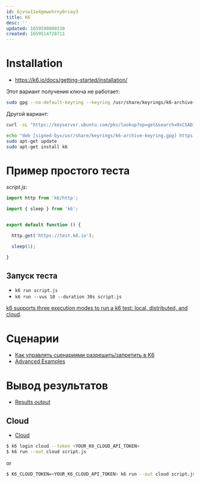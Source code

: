 ```yaml
---
id: 6jvsw11e4gmwohrny0rcay3
title: K6
desc: ''
updated: 1659598000330
created: 1659514728711
---
```


# Installation

* https://k6.io/docs/getting-started/installation/

Этот вариант получения ключа не работает:

```sh
sudo gpg --no-default-keyring --keyring /usr/share/keyrings/k6-archive-keyring.gpg --keyserver hkp://keyserver.ubuntu.com:80 --recv-keys C5AD17C747E3415A3642D57D77C6C491D6AC1D69
```

Другой вариант:

```sh
curl -sL "https://keyserver.ubuntu.com/pks/lookup?op=get&search=0xC5AD17C747E3415A3642D57D77C6C491D6AC1D69" | sudo gpg --dearmour -o /usr/share/keyrings/k6-archive-keyring.gpg
```

```sh
echo "deb [signed-by=/usr/share/keyrings/k6-archive-keyring.gpg] https://dl.k6.io/deb stable main" | sudo tee /etc/apt/sources.list.d/k6.list
sudo apt-get update
sudo apt-get install k6
```

# Пример простого теста

*script.js*:

```js
import http from 'k6/http';

import { sleep } from 'k6';


export default function () {

  http.get('https://test.k6.io');

  sleep(1);

}
```

## Запуск теста

* `k6 run script.js`
* `k6 run --vus 10 --duration 30s script.js`

[k6 supports three execution modes to run a k6 test: local, distributed, and cloud](https://k6.io/docs/getting-started/running-k6/#execution-modes).


# Сценарии

* [Как управлять сценариями разрешить/запретить в K6](https://community.k6.io/t/execution-of-new-scenarios-from-cli/796/2)
* [Advanced Examples](https://k6.io/docs/using-k6/scenarios/advanced-examples/)

# Вывод результатов

* [Results output](https://k6.io/docs/getting-started/results-output/)

## Cloud

* [Cloud](https://k6.io/docs/results-visualization/cloud/)

```sh
$ k6 login cloud --token <YOUR_K6_CLOUD_API_TOKEN>
$ k6 run --out cloud script.js
```

or 

```sh
$ K6_CLOUD_TOKEN=<YOUR_K6_CLOUD_API_TOKEN> k6 run --out cloud script.js
```
